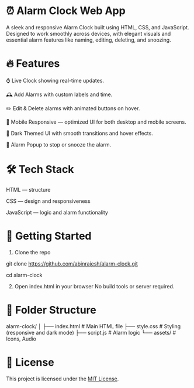 # ⏰ Alarm Clock Web App
A sleek and responsive Alarm Clock built using HTML, CSS, and JavaScript. Designed to work smoothly across devices, with elegant visuals and essential alarm features like naming, editing, deleting, and snoozing.

# 🔥 Features
⌚ Live Clock showing real-time updates.

🕰️ Add Alarms with custom labels and time.

✏️ Edit & Delete alarms with animated buttons on hover.

📱 Mobile Responsive — optimized UI for both desktop and mobile screens.

🌙 Dark Themed UI with smooth transitions and hover effects.

🔔 Alarm Popup to stop or snooze the alarm.


# 🛠️ Tech Stack
HTML — structure

CSS — design and responsiveness

JavaScript — logic and alarm functionality

# 🚀 Getting Started
1. Clone the repo

git clone https://github.com/abinrajesh/alarm-clock.git

cd alarm-clock

2. Open index.html in your browser
No build tools or server required.

# 📁 Folder Structure
alarm-clock/
│
├── index.html          # Main HTML file
├── style.css           # Styling (responsive and dark mode)
├── script.js           # Alarm logic
└── assets/             # Icons, Audio

# 📄 License
This project is licensed under the [MIT License](LICENSE.txt).
